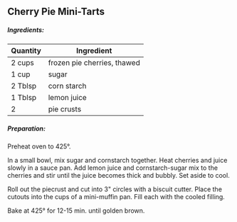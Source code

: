 
## Cherry Pie Mini-Tarts

##### Ingredients:

| Quantity |    Ingredient|
|----------| ---------------------------|
| 2 cups   | frozen pie cherries, thawed|
| 1 cup    | sugar|
| 2 Tblsp  | corn starch|
| 1 Tblsp  | lemon juice|
|  2       | pie crusts|

##### Preparation:

Preheat oven to 425°.

In a small bowl, mix sugar and cornstarch together. Heat cherries and juice
slowly in a sauce pan.  Add lemon juice and cornstarch-sugar mix to the
cherries and stir until the juice becomes thick and bubbly. Set aside to
cool.

Roll out the piecrust and cut into 3" circles with a biscuit cutter. Place
the cutouts into the cups of a mini-muffin pan.  Fill each with the 
cooled filling.

Bake at 425° for 12-15 min. until golden brown.



